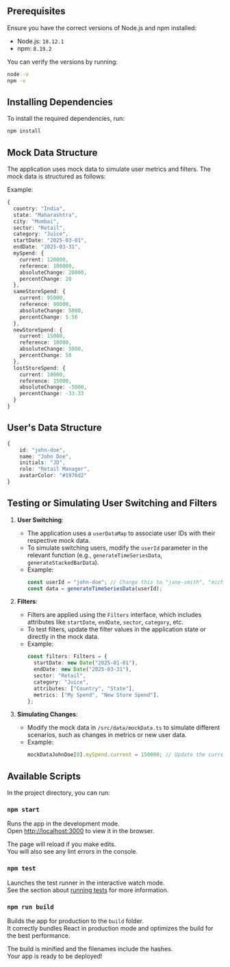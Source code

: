 ## Prerequisites

Ensure you have the correct versions of Node.js and npm installed:

- Node.js: `18.12.1`
- npm: `8.19.2`

You can verify the versions by running:

```bash
node -v
npm -v
```

## Installing Dependencies

To install the required dependencies, run:

```bash
npm install
```

## Mock Data Structure

The application uses mock data to simulate user metrics and filters. The mock data is structured as follows:

Example:

```ts
{
  country: "India",
  state: "Maharashtra",
  city: "Mumbai",
  sector: "Retail",
  category: "Juice",
  startDate: "2025-03-01",
  endDate: "2025-03-31",
  mySpend: {
    current: 120000,
    reference: 100000,
    absoluteChange: 20000,
    percentChange: 20
  },
  sameStoreSpend: {
    current: 95000,
    reference: 90000,
    absoluteChange: 5000,
    percentChange: 5.56
  },
  newStoreSpend: {
    current: 15000,
    reference: 10000,
    absoluteChange: 5000,
    percentChange: 50
  },
  lostStoreSpend: {
    current: 10000,
    reference: 15000,
    absoluteChange: -5000,
    percentChange: -33.33
  }
}
```

## User's Data Structure

```ts
{
    id: "john-doe",
    name: "John Doe",
    initials: "JD",
    role: "Retail Manager",
    avatarColor: "#1976d2"
}
```

## Testing or Simulating User Switching and Filters

1. **User Switching**:

   - The application uses a `userDataMap` to associate user IDs with their respective mock data.
   - To simulate switching users, modify the `userId` parameter in the relevant function (e.g., `generateTimeSeriesData`, `generateStackedBarData`).
   - Example:
     ```ts
     const userId = "john-doe"; // Change this to "jane-smith", "michael-patel", etc.
     const data = generateTimeSeriesData(userId);
     ```

2. **Filters**:

   - Filters are applied using the `Filters` interface, which includes attributes like `startDate`, `endDate`, `sector`, `category`, etc.
   - To test filters, update the filter values in the application state or directly in the mock data.
   - Example:
     ```ts
     const filters: Filters = {
       startDate: new Date("2025-01-01"),
       endDate: new Date("2025-03-31"),
       sector: "Retail",
       category: "Juice",
       attributes: ["Country", "State"],
       metrics: ["My Spend", "New Store Spend"],
     };
     ```

3. **Simulating Changes**:
   - Modify the mock data in `/src/data/mockData.ts` to simulate different scenarios, such as changes in metrics or new user data.
   - Example:
     ```ts
     mockDataJohnDoe[0].mySpend.current = 150000; // Update the current spend value.
     ```

## Available Scripts

In the project directory, you can run:

### `npm start`

Runs the app in the development mode.\
Open [http://localhost:3000](http://localhost:3000) to view it in the browser.

The page will reload if you make edits.\
You will also see any lint errors in the console.

### `npm test`

Launches the test runner in the interactive watch mode.\
See the section about [running tests](https://facebook.github.io/create-react-app/docs/running-tests) for more information.

### `npm run build`

Builds the app for production to the `build` folder.\
It correctly bundles React in production mode and optimizes the build for the best performance.

The build is minified and the filenames include the hashes.\
Your app is ready to be deployed!
